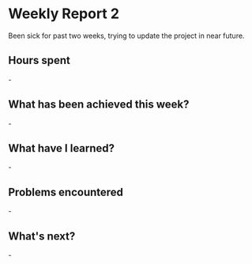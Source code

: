 # Weekly Report 2

Been sick for past two weeks, trying to update the project in near future.

## Hours spent

\-

## What has been achieved this week?

\-

## What have I learned?

\-

## Problems encountered

\-

## What's next?

\-